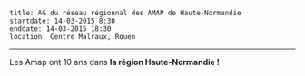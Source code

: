 	title: AG du réseau régionnal des AMAP de Haute-Normandie
	startdate: 14-03-2015 8:30
	enddate: 14-03-2015 18:30
	location: Centre Malraux, Rouen
---
Les Amap ont 10 ans dans **la région Haute-Normandie !**

